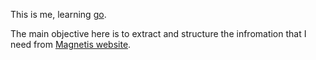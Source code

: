 This is me, learning [go](https://golang.org/ "The Go Programming Language
").

The main objective here is to extract and structure the infromation that 
I need from [Magnetis website](https://magnetis.com.br/ "Magnetis").
